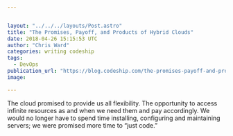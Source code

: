 ```yaml
---


layout: "../../../layouts/Post.astro"
title: "The Promises, Payoff, and Products of Hybrid Clouds"
date: 2018-04-26 15:15:53 UTC
author: "Chris Ward"
categories: writing codeship
tags:
  - DevOps
publication_url: "https://blog.codeship.com/the-promises-payoff-and-products-of-hybrid-clouds/"
image:

---
```

The cloud promised to provide us all flexibility. The opportunity to access infinite resources as and when we need them and pay accordingly. We would no longer have to spend time installing, configuring and maintaining servers; we were promised more time to “just code.”

